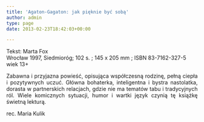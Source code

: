 ```yaml
---
title: 'Agaton-Gagaton: jak pięknie być sobą'
author: admin
type: page
date: 2013-02-23T18:42:03+00:00

---
```

<p style="text-align: justify;">
  Tekst: Marta Fox<br /> Wrocław 1997, Siedmioróg; 102 s. ; 145 x 205 mm ; ISBN 83-7162-327-5<br /> wiek 13+
</p>

<p style="text-align: justify;">
  Zabawna i przyjazna powieść, opisująca współczesną rodzinę, pełną ciepła i pozytywnych uczuć. Główna bohaterka, inteligentna i bystra nastolatka, dorasta w partnerskich relacjach, gdzie nie ma tematów tabu i tradycyjnych ról. Wiele komicznych sytuacji, humor i wartki język czynią tę książkę świetną lekturą.
</p>

<p style="text-align: justify;">
  rec. Maria Kulik
</p>